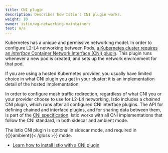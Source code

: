 ```yaml
---
title: CNI plugin
description: Describes how Istio's CNI plugin works.
weight: 10
owner: istio/wg-networking-maintainers
test: n/a
---
```


Kubernetes has a unique and permissive networking model. In order to configure L2-L4 networking between Pods, [a Kubernetes cluster requires an _interface_ Container Network Interface (CNI) plugin](https://kubernetes.io/docs/concepts/extend-kubernetes/compute-storage-net/network-plugins/). This plugin runs whenever a new pod is created, and sets up the network environment for that pod.

If you are using a hosted Kubernetes provider, you usually have limited choice in what CNI plugin you get in your cluster: it is an implementation detail of the hosted implementation.

In order to configure mesh traffic redirection, regardless of what CNI you or your provider choose to use for L2-L4 networking, Istio includes a _chained_ CNI plugin, which runs after all configured CNI interface plugins. The API for defining chained and interface plugins, and for sharing data between them, is part of the [CNI specification](https://www.cni.dev/). Istio works with all CNI implementations that follow the CNI standard, in both sidecar and ambient mode.

The Istio CNI plugin is optional in sidecar mode, and required in {{<gloss>}}ambient{{< /gloss >}} mode.

* [Learn how to install Istio with a CNI plugin](/es/docs/setup/additional-setup/cni/)
